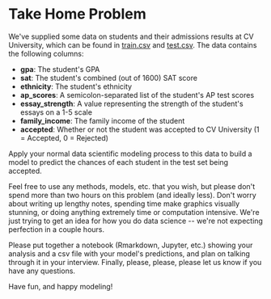 # Take Home Problem

We've supplied some data on students and their admissions results at CV University, which can be found in [train.csv](https://github.com/collegevine/ds-hiring/blob/main/train.csv) and [test.csv](https://github.com/collegevine/ds-hiring/blob/main/test.csv). The data contains the following columns:

* **gpa**: The student's GPA
* **sat**: The student's combined (out of 1600) SAT score
* **ethnicity**: The student's ethnicity
* **ap_scores**: A semicolon-separated list of the student's AP test scores
* **essay_strength**: A value representing the strength of the student's essays on a 1-5 scale
* **family_income**: The family income of the student
* **accepted**: Whether or not the student was accepted to CV University (1 = Accepted, 0 = Rejected)

Apply your normal data scientific modeling process to this data to build a model to predict the chances of each student in the test set being accepted. 

Feel free to use any methods, models, etc. that you wish, but please don't spend more than two hours on this problem (and ideally less). Don't worry about writing up lengthy notes, spending time make graphics visually stunning, or doing anything extremely time or computation intensive. We're just trying to get an idea for how you do data science -- we're not expecting perfection in a couple hours.

Please put together a notebook (Rmarkdown, Jupyter, etc.) showing your analysis and a csv file with your model's predictions, and plan on talking through it in your interview. Finally, please, please, please let us know if you have any questions. 

Have fun, and happy modeling!
